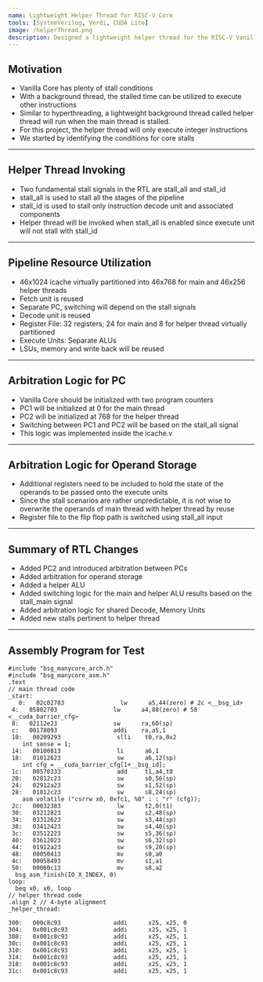 ```yaml
---
name: Lightweight Helper Thread for RISC-V Core
tools: [SystemVerilog, Verdi, CUDA Lite]
image: /helperThread.png
description: Designed a lightweight helper thread for the RISC-V Vanilla core used in the HammerBlade manycore. Implemented in a way similar to simultaneous multithreading, with the helper thread having a dedicated ALU while sharing the other resources in the pipeline. Benchmarked the performance of the system with memcpy.
---
```


## Motivation

- Vanilla Core has plenty of stall conditions
- With a background thread, the stalled time can be utilized to execute other instructions
- Similar to hyperthreading, a lightweight background thread called helper thread will run when the main thread is stalled.
- For this project, the helper thread will only execute integer instructions
- We started by identifying the conditions for core stalls

---

## Helper Thread Invoking

- Two fundamental stall signals in the RTL are stall_all and stall_id
- stall_all is used to stall all the stages of the pipeline
- stall_id is used to stall only instruction decode unit and associated components
- Helper thread will be invoked when stall_all is enabled since execute unit will not stall with stall_id

---

## Pipeline Resource Utilization

- 46x1024 icache virtually partitioned into 46x768 for main  and 46x256 helper threads
- Fetch unit is reused
- Separate PC, switching will depend on the stall signals
- Decode unit is reused
- Register File: 32 registers; 24 for main and 8 for helper thread virtually partitioned
- Execute Units: Separate ALUs
- LSUs, memory and write back will be reused

---

## Arbitration Logic for PC

- Vanilla Core should be initialized with two program counters
- PC1 will be initialized at 0 for the main thread
- PC2 will be initialized at 768 for the helper thread
- Switching between PC1 and PC2 will be based on the stall_all signal
- This logic was implemented inside the icache.v

---

## Arbitration Logic for Operand Storage

- Additional registers  need to be included to hold the state of the operands to be passed onto the execute units
- Since the stall scenarios are rather unpredictable, it is not wise to overwrite the operands of main thread with helper thread by reuse
- Register file to the flip flop path is switched using stall_all input

---

## Summary of RTL Changes

- Added PC2 and introduced arbitration between PCs
- Added arbitration for operand storage
- Added a helper ALU
- Added switching logic for the main and helper ALU results based on the stall_main signal
- Added arbitration logic for shared Decode, Memory Units
- Added new stalls pertinent to helper thread

---

## Assembly Program for Test

```
#include "bsg_manycore_arch.h"
#include "bsg_manycore_asm.h"
.text
// main thread code
_start:
   0:   02c02783                lw      a5,44(zero) # 2c <__bsg_id>
 4:   05802703                lw      a4,88(zero) # 58 <__cuda_barrier_cfg>
 8:   02112e23                sw      ra,60(sp)
 c:   00178093                addi    ra,a5,1
 10:   00209293                slli    t0,ra,0x2
    int sense = 1;
 14:   00100813                li      a6,1
 18:   01012623                sw      a6,12(sp)
    int cfg = __cuda_barrier_cfg[1+__bsg_id];
 1c:   00570333                add     t1,a4,t0
 20:   02812c23                sw      s0,56(sp)
 24:   02912a23                sw      s1,52(sp)
 28:   01812c23                sw      s8,24(sp)
    asm volatile ("csrrw x0, 0xfc1, %0" : : "r" (cfg));
 2c:   00032383                lw      t2,0(t1)
 30:   03212823                sw      s2,48(sp)
 34:   03312623                sw      s3,44(sp)
 38:   03412423                sw      s4,40(sp)
 3c:   03512223                sw      s5,36(sp)
 40:   03612023                sw      s6,32(sp)
 44:   01912a23                sw      s9,20(sp)
 48:   00050413                mv      s0,a0
 4c:   00058493                mv      s1,a1
 50:   00060c13                mv      s8,a2
  bsg_asm_finish(IO_X_INDEX, 0)
loop:
  beq x0, x0, loop
// helper thread code
.align 2 // 4-byte alignment
_helper_thread:

300:   000c8c93               addi      x25, x25, 0   
304:   0x001c8c93             addi      x25, x25, 1
308:   0x001c8c93             addi      x25, x25, 1
30c:   0x001c8c93             addi      x25, x25, 1
310:   0x001c8c93             addi      x25, x25, 1
314:   0x001c8c93             addi      x25, x25, 1
318:   0x001c8c93             addi      x25, x25, 1
31c:   0x001c8c93             addi      x25, x25, 1
```
